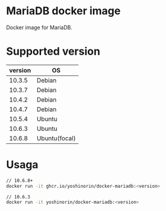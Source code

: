 # MariaDB docker image

Docker image for MariaDB.

# Supported version

|version|OS|
|---|---|
|10.3.5|Debian|
|10.3.7|Debian|
|10.4.2|Debian|
|10.4.7|Debian|
|10.5.4|Ubuntu|
|10.6.3|Ubuntu|
|10.6.8|Ubuntu(focal)|

# Usaga

```sh
// 10.6.8+
docker run -it ghcr.io/yoshinorin/docker-mariadb:<version>

// 10.6.3
docker run -it yoshinorin/docker-mariadb:<version>
```